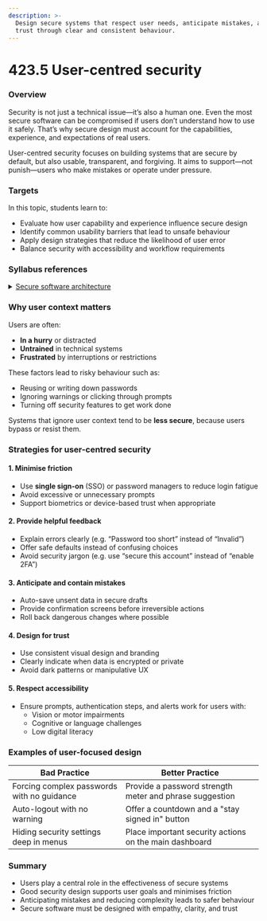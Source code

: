 ```yaml
---
description: >-
  Design secure systems that respect user needs, anticipate mistakes, and build
  trust through clear and consistent behaviour.
---
```


# 423.5 User-centred security

### Overview

Security is not just a technical issue—it’s also a human one. Even the most secure software can be compromised if users don’t understand how to use it safely. That’s why secure design must account for the capabilities, experience, and expectations of real users.

User-centred security focuses on building systems that are secure by default, but also usable, transparent, and forgiving. It aims to support—not punish—users who make mistakes or operate under pressure.

### Targets

In this topic, students learn to:

* Evaluate how user capability and experience influence secure design
* Identify common usability barriers that lead to unsafe behaviour
* Apply design strategies that reduce the likelihood of user error
* Balance security with accessibility and workflow requirements

### Syllabus references

<details>

<summary><a href="https://curriculum.nsw.edu.au/learning-areas/tas/software-engineering-11-12-2022/content/year-12/fa039e749d">Secure software architecture</a></summary>

**Designing software**

* Describe how the capabilities and experience of end users influence the secure design features of software

</details>

### Why user context matters

Users are often:

* **In a hurry** or distracted
* **Untrained** in technical systems
* **Frustrated** by interruptions or restrictions

These factors lead to risky behaviour such as:

* Reusing or writing down passwords
* Ignoring warnings or clicking through prompts
* Turning off security features to get work done

Systems that ignore user context tend to be **less secure**, because users bypass or resist them.

### Strategies for user-centred security

#### 1. Minimise friction

* Use **single sign-on** (SSO) or password managers to reduce login fatigue
* Avoid excessive or unnecessary prompts
* Support biometrics or device-based trust when appropriate

#### 2. Provide helpful feedback

* Explain errors clearly (e.g. “Password too short” instead of “Invalid”)
* Offer safe defaults instead of confusing choices
* Avoid security jargon (e.g. use “secure this account” instead of “enable 2FA”)

#### 3. Anticipate and contain mistakes

* Auto-save unsent data in secure drafts
* Provide confirmation screens before irreversible actions
* Roll back dangerous changes where possible

#### 4. Design for trust

* Use consistent visual design and branding
* Clearly indicate when data is encrypted or private
* Avoid dark patterns or manipulative UX

#### 5. Respect accessibility

* Ensure prompts, authentication steps, and alerts work for users with:
  * Vision or motor impairments
  * Cognitive or language challenges
  * Low digital literacy

### Examples of user-focused design

| Bad Practice                               | Better Practice                                         |
| ------------------------------------------ | ------------------------------------------------------- |
| Forcing complex passwords with no guidance | Provide a password strength meter and phrase suggestion |
| Auto-logout with no warning                | Offer a countdown and a "stay signed in" button         |
| Hiding security settings deep in menus     | Place important security actions on the main dashboard  |

### Summary

* Users play a central role in the effectiveness of secure systems
* Good security design supports user goals and minimises friction
* Anticipating mistakes and reducing complexity leads to safer behaviour
* Secure software must be designed with empathy, clarity, and trust
